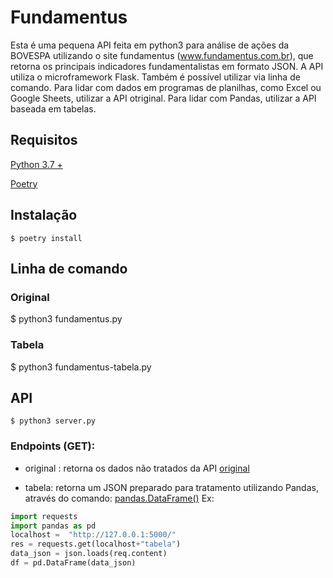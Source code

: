 # Fundamentus
Esta é uma pequena API feita em python3 para análise de ações da BOVESPA utilizando o site fundamentus (www.fundamentus.com.br), que retorna os 
principais indicadores fundamentalistas em formato JSON.
A API utiliza o microframework Flask.
Também é possível utilizar via linha de comando.
Para lidar com dados em programas de planilhas, como Excel ou Google Sheets, utilizar a API otriginal.
Para lidar com Pandas, utilizar a API baseada em tabelas.

## Requisitos

[Python 3.7 +](https://www.python.org/)

[Poetry](http://python-poetry.org/)

## Instalação

    $ poetry install

## Linha de comando

### Original

$ python3 fundamentus.py

### Tabela

$ python3 fundamentus-tabela.py


## API
    $ python3 server.py

### Endpoints (GET):

* original : retorna os dados não tratados da API [original](https://github.com/phoemur/fundamentus)

* tabela: retorna um JSON preparado para tratamento utilizando Pandas, através do comando: [pandas.DataFrame()](https://pandas.pydata.org/pandas-docs/stable/reference/api/pandas.DataFrame.html) Ex:

```python
import requests
import pandas as pd
localhost =  "http://127.0.0.1:5000/"
res = requests.get(localhost+"tabela")
data_json = json.loads(req.content)
df = pd.DataFrame(data_json)
```
    



